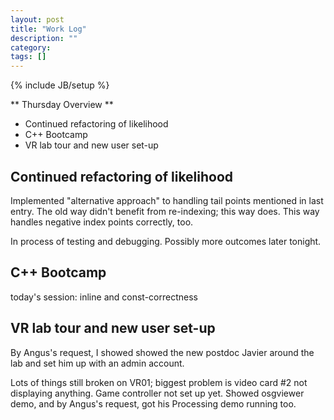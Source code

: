 ```yaml
---
layout: post
title: "Work Log"
description: ""
category: 
tags: []
---
```

{% include JB/setup %}

** Thursday Overview **
* Continued refactoring of likelihood
* C++ Bootcamp
* VR lab tour and new user set-up

Continued refactoring of likelihood
------------

Implemented "alternative approach" to handling tail points mentioned in last entry.  The old way didn't benefit from re-indexing; this way does.  This way handles negative index points correctly, too.

In process of testing and debugging.  Possibly more outcomes later tonight.

C++ Bootcamp
------------
today's session: inline and const-correctness

VR lab tour and new user set-up
------------
By Angus's request, I showed showed the new postdoc Javier around the lab and set him up with an admin account.  

Lots of things still broken on VR01; biggest problem is video card #2 not displaying anything.  Game controller not set up yet.    Showed osgviewer demo, and by Angus's request, got his Processing demo running too.

